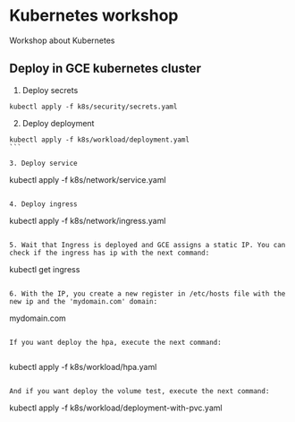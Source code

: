 # Kubernetes workshop

Workshop about Kubernetes

## Deploy in GCE kubernetes cluster

1. Deploy secrets

```
kubectl apply -f k8s/security/secrets.yaml
```

2. Deploy deployment

````
kubectl apply -f k8s/workload/deployment.yaml
```

3. Deploy service

````
kubectl apply -f k8s/network/service.yaml
```

4. Deploy ingress

````
kubectl apply -f k8s/network/ingress.yaml
```

5. Wait that Ingress is deployed and GCE assigns a static IP. You can check if the ingress has ip with the next command:

```
kubectl get ingress
```

6. With the IP, you create a new register in /etc/hosts file with the new ip and the 'mydomain.com' domain:

```
<ip>  mydomain.com
```

If you want deploy the hpa, execute the next command:


````
kubectl apply -f k8s/workload/hpa.yaml
```

And if you want deploy the volume test, execute the next command:

````
kubectl apply -f k8s/workload/deployment-with-pvc.yaml
```